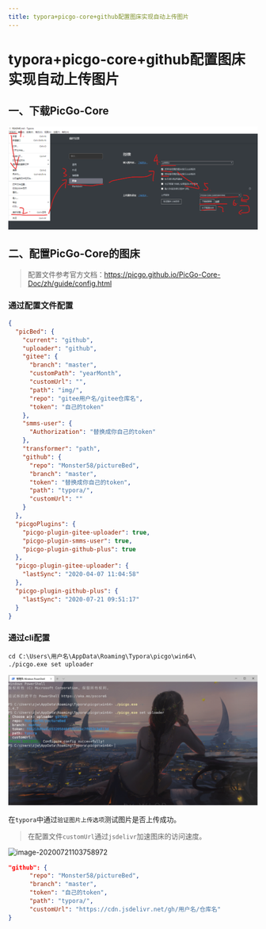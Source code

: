 ```yaml
---
title: typora+picgo-core+github配置图床实现自动上传图片
---
```


# typora+picgo-core+github配置图床实现自动上传图片

## 一、下载PicGo-Core

![004](https://raw.githubusercontent.com/Monster58/pictureBed/master/typora/004.png)

## 二、配置PicGo-Core的图床

> 配置文件参考官方文档：https://picgo.github.io/PicGo-Core-Doc/zh/guide/config.html

### 通过配置文件配置

```json
{
  "picBed": {
    "current": "github",
    "uploader": "github",
    "gitee": {
      "branch": "master",
      "customPath": "yearMonth",
      "customUrl": "",
      "path": "img/",
      "repo": "gitee用户名/gitee仓库名",
      "token": "自己的token"
    },
    "smms-user": {
      "Authorization": "替换成你自己的token"
    },
    "transformer": "path",
    "github": {
      "repo": "Monster58/pictureBed",
      "branch": "master",
      "token": "替换成你自己的token",
      "path": "typora/",
      "customUrl": ""
    }
  },
  "picgoPlugins": {
    "picgo-plugin-gitee-uploader": true,
    "picgo-plugin-smms-user": true,
    "picgo-plugin-github-plus": true
  },
  "picgo-plugin-gitee-uploader": {
    "lastSync": "2020-04-07 11:04:58"
  },
  "picgo-plugin-github-plus": {
    "lastSync": "2020-07-21 09:51:17"
  }
}
```

### 通过cli配置

```shell
cd C:\Users\用户名\AppData\Roaming\Typora\picgo\win64\
./picgo.exe set uploader
```



![image-20200721102511924](https://raw.githubusercontent.com/Monster58/pictureBed/master/typora/image-20200721102511924.png)

在`typora`中通过`验证图片上传选项`测试图片是否上传成功。

> 在配置文件`customUrl`通过`jsdelivr`加速图床的访问速度。

![image-20200721103758972](https://cdn.jsdelivr.net/gh/Monster58/pictureBed/typora/image-20200721103758972.png)

```json
"github": {
      "repo": "Monster58/pictureBed",
      "branch": "master",
      "token": "自己的token",
      "path": "typora/",
      "customUrl": "https://cdn.jsdelivr.net/gh/用户名/仓库名"
}
```

